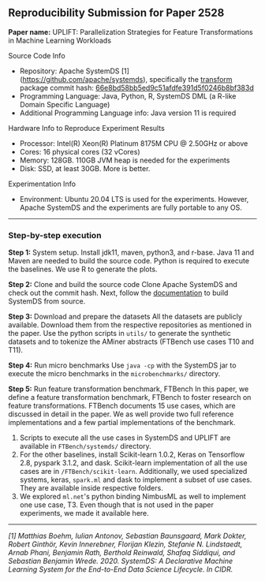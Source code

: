 ## Reproducibility Submission for Paper 2528

**Paper name:** UPLIFT: Parallelization Strategies for Feature Transformations
in Machine Learning Workloads

Source Code Info
 - Repository: Apache SystemDS [1] (https://github.com/apache/systemds), specifically the [transform](https://github.com/apache/systemds/tree/main/src/main/java/org/apache/sysds/runtime/transform) package
 commit hash: [66e8bd58bb5ed9c51afdfe391d5f0246b8bf383d](https://github.com/apache/systemds/commit/66e8bd58bb5ed9c51afdfe391d5f0246b8bf383d)
 - Programming Language: Java, Python, R, SystemDS DML (a R-like Domain Specific Language)
 - Additional Programming Language info: Java version 11 is required

Hardware Info to Reproduce Experiment Results

 - Processor: Intel(R) Xeon(R) Platinum 8175M CPU @ 2.50GHz or above
 - Cores: 16 physical cores (32 vCores)
 - Memory: 128GB. 110GB JVM heap is needed for the experiments
 - Disk: SSD, at least 30GB. More is better.

Experimentation Info

 - Environment: Ubuntu 20.04 LTS is used for the experiments. However, Apache SystemDS and the experiments are fully portable to any OS.
-----------------------------------

### Step-by-step execution

**Step 1:** System setup.
Install jdk11, maven, python3, and r-base. Java 11 and Maven are needed to build the source code. Python is required to execute the baselines. We use R to generate the plots.

**Step 2:** Clone and build the source code
Clone Apache SystemDS and check out the commit hash. Next, follow the [documentation](https://systemds.apache.org/docs/3.0.0/site/install) to build SystemDS from source.

**Step 3:** Download and prepare the datasets
All the datasets are publicly available. Download them from the respective repositories as mentioned in the paper. Use the python scripts in `utils/` to generate the synthetic datasets and to tokenize the AMiner abstracts (FTBench use cases T10 and T11).

**Step 4:** Run micro benchmarks
Use `java -cp` with the SystemDS jar to execute the micro benchmarks in the `microbenchmarks/` directory.

**Step 5:** Run feature transformation benchmark, FTBench
In this paper, we define a feature transformation benchmark, FTBench to foster research on feature transformations. FTBench documents 15 use cases, which are discussed in detail in the paper. We as well provide two full reference implementations and a few partial implementations of the benchmark.
1. Scripts to execute all the use cases in SystemDS and UPLIFT are available in `FTBench/systemds/` directory.
2. For the other baselines, install Scikit-learn 1.0.2, Keras on Tensorflow 2.8, pyspark 3.1.2, and dask. Scikit-learn implementation of all the use cases are in `/FTBench/scikit-learn`.  Additionally, we used specialized systems, keras, ```spark.ml``` and dask to implement a subset of use cases.  They are available inside respective folders.
3. We explored ```ml.net```'s python binding NimbusML as well to implement one use case, T3. Even though that is not used in the paper experiments, we made it available here.


--------------------------------------


*[1] Matthias Boehm, Iulian Antonov, Sebastian Baunsgaard, Mark Dokter, Robert Ginthör, Kevin Innerebner, Florijan Klezin, Stefanie N. Lindstaedt, Arnab Phani, Benjamin Rath, Berthold Reinwald, Shafaq Siddiqui, and Sebastian Benjamin
Wrede. 2020. SystemDS: A Declarative Machine Learning System for the End-to-End Data Science Lifecycle. In CIDR.*
